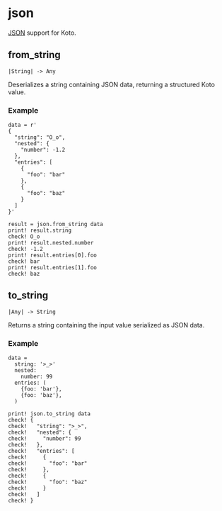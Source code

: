 # json

[JSON](https://www.json.org) support for Koto.

## from_string

```kototype
|String| -> Any
```

Deserializes a string containing JSON data, returning a structured Koto value.

### Example

```koto
data = r'
{
  "string": "O_o",
  "nested": {
    "number": -1.2
  },
  "entries": [
    {
      "foo": "bar"
    },
    {
      "foo": "baz"
    }
  ]
}'

result = json.from_string data
print! result.string
check! O_o
print! result.nested.number
check! -1.2
print! result.entries[0].foo
check! bar
print! result.entries[1].foo
check! baz
```

## to_string

```kototype
|Any| -> String
```

Returns a string containing the input value serialized as JSON data.

### Example

```koto
data = 
  string: '>_>'
  nested:
    number: 99
  entries: (
    {foo: 'bar'},
    {foo: 'baz'},
  )

print! json.to_string data
check! {
check!   "string": ">_>",
check!   "nested": {
check!     "number": 99
check!   },
check!   "entries": [
check!     {
check!       "foo": "bar"
check!     },
check!     {
check!       "foo": "baz"
check!     }
check!   ]
check! }
```
